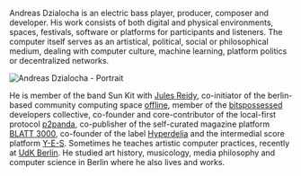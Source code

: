Andreas Dzialocha is an electric bass player, producer, composer and developer. His work consists of both digital and physical environments, spaces, festivals, software or platforms for participants and listeners. The computer itself serves as an artistical, political, social or philosophical medium, dealing with computer culture, machine learning, platform politics or decentralized networks.

![Andreas Dzialocha - Portrait](/about/andreas-dzialocha-portrait.jpg)

He is member of the band Sun Kit with [Jules Reidy](https://julia-reidy.com/), co-initiator of the berlin-based community computing space [offline](https://offline.place), member of the [bitspossessed](https://bitspossessed.org) developers collective, co-founder and core-contributor of the local-first protocol [p2panda](https://p2panda.org), co-publisher of the self-curated magazine platform [BLATT 3000](https://blatt3000.de), co-founder of the label [Hyperdelia](https://hyperdelia.com) and the intermedial score platform [Y-E-S](https://y-e-s.org). Sometimes he teaches artistic computer practices, recently at [UdK Berlin](https://www.udk-berlin.de/universitaet/online-lehre-an-der-universitaet-der-kuenste-berlin/inkuele/workshop-hzt-2/). He studied art history, musicology, media philosophy and computer science in Berlin where he also lives and works.
